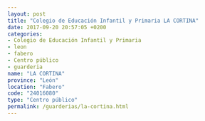 ```yaml
---
layout: post
title: "Colegio de Educación Infantil y Primaria LA CORTINA"
date: 2017-09-20 20:57:05 +0200
categories:
- Colegio de Educación Infantil y Primaria
- leon
- fabero
- Centro público
- guarderia
name: "LA CORTINA"
province: "León"
location: "Fabero"
code: "24016080"
type: "Centro público"
permalink: /guarderias/la-cortina.html
---
```

